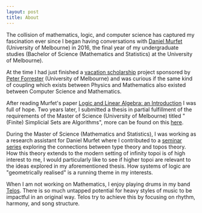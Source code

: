 ```yaml
---
layout: post
title: About
---
```


The collision of mathematics, logic, and computer science has captured my fascination ever since I began having conversations with <a href = "http://www.therisingsea.org/">Daniel Murfet</a> (University of Melbourne) in 2016, the final year of my undergraduate studies (Bachelor of Science (Mathematics and Statistics) at the University of Melbourne).

At the time I had just finished a <a href = "https://ms.unimelb.edu.au/engage/vacation-scholarships">vacation scholarship</a> project sponsored by <a href = "https://researchers.ms.unimelb.edu.au/~pjforr@unimelb/">Peter Forrester</a> (University of Melbourne) and was curious if the same kind of coupling which exists between Physics and Mathematics also existed between Computer Science and Mathematics.

After reading Murfet's paper <a href = "https://arxiv.org/abs/1407.2650">Logic and Linear Algebra: an Introduction</a> I was full of hope. Two years later, I submitted a thesis in partial fulfillment of the requirements of the Master of Science (University of Melbourne) titled "(Finite) Simplicial Sets are Algorithms", more can be found on this <a href = "https://williamtroiani.github.io/2019/06/01/Will-Troiani-Finite-Simplicial-Sets.html">here</a>.

During the Master of Science (Mathematics and Statistics), I was working as a research assistant for Daniel Murfet where I contributed to a <a href = "http://www.therisingsea.org/post/seminar-ch/">seminar series</a> exploring the connections between type theory and topos theory. How this theory extends to the modern setting of infinity topoi is of high interest to me, I would particularly like to see if higher topoi are relevant to the ideas explored in my aforementioned thesis. How systems of logic are "geometrically realised" is a running theme in my interests.

When I am not working on Mathematics, I enjoy playing drums in my band <a href = "https://www.youtube.com/watch?v=43HZqzlBEGQ">Telos</a>. There is so much untapped potential for heavy styles of music to be impactful in an original way. Telos try to achieve this by focusing on rhythm, harmony, and song structure.
